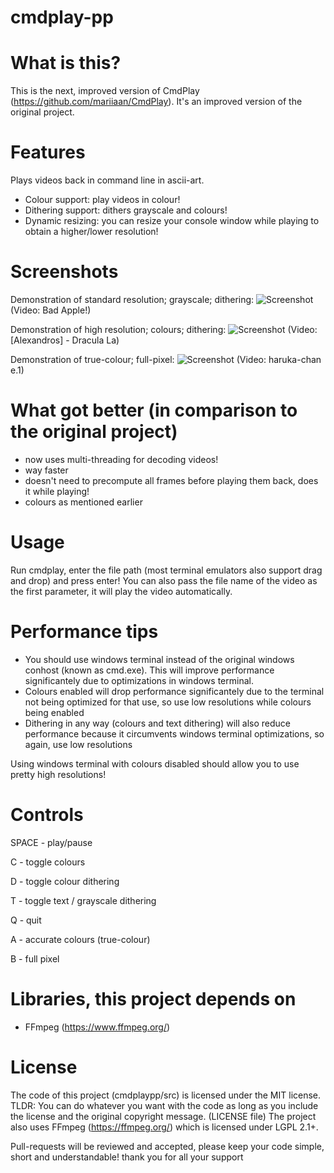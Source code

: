 # cmdplay-pp
# What is this?
This is the next, improved version of CmdPlay (https://github.com/mariiaan/CmdPlay).
It's an improved version of the original project.

# Features
Plays videos back in command line in ascii-art.
- Colour support: play videos in colour!
- Dithering support: dithers grayscale and colours!
- Dynamic resizing: you can resize your console window while playing to obtain a higher/lower resolution!

# Screenshots
Demonstration of standard resolution; grayscale; dithering:
![Screenshot](https://marian.aomoridev.com/projects/cmdplaypp/screenshot1.png)
(Video: Bad Apple!)

Demonstration of high resolution; colours; dithering:
![Screenshot](https://marian.aomoridev.com/projects/cmdplaypp/screenshot2.png)
(Video: [Alexandros] - Dracula La)

Demonstration of true-colour; full-pixel:
![Screenshot](https://marian.aomoridev.com/projects/cmdplaypp/screenshot3.png)
(Video: haruka-chan e.1)

# What got better (in comparison to the original project)
- now uses multi-threading for decoding videos!
- way faster
- doesn't need to precompute all frames before playing them back, does it while playing!
- colours as mentioned earlier

# Usage
Run cmdplay, enter the file path (most terminal emulators also support drag and drop) and press enter!
You can also pass the file name of the video as the first parameter, it will play the video automatically.

# Performance tips
- You should use windows terminal instead of the original windows conhost (known as cmd.exe). This will improve performance significantely due to optimizations in windows terminal.
- Colours enabled will drop performance significantely due to the terminal not being optimized for that use, so use low resolutions while colours being enabled
- Dithering in any way (colours and text dithering) will also reduce performance because it circumvents windows terminal optimizations, so again, use low resolutions

Using windows terminal with colours disabled should allow you to use pretty high resolutions!

# Controls
SPACE - play/pause

C - toggle colours

D - toggle colour dithering

T - toggle text / grayscale dithering

Q - quit

A - accurate colours (true-colour)

B - full pixel

# Libraries, this project depends on
- FFmpeg (https://www.ffmpeg.org/)

# License
The code of this project (cmdplaypp/src) is licensed under the MIT license. TLDR: You can do whatever you want with the code as long as you include the license and the original copyright message. (LICENSE file)
The project also uses FFmpeg (https://ffmpeg.org/) which is licensed under LGPL 2.1+.

Pull-requests will be reviewed and accepted, please keep your code simple, short and understandable!
thank you for all your support
